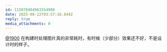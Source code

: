 ```yaml
---
id: 115070404961554908
date: 2025-08-22T03:57:16.644Z
reply: true
media_attachments: 0
---
```


[@1900](https://social.1900.live/@1900) 在构建时处理图片真的非常耗时，有时候（少部分）效果还不好，不是设计时的样子。


